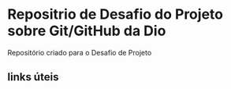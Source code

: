 # Repositrio de Desafio do Projeto sobre Git/GitHub da Dio
Repositório criado para o Desafio  de Projeto

## links úteis

